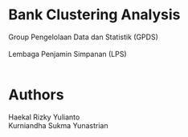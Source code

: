 # Bank Clustering Analysis
Group Pengelolaan Data dan Statistik (GPDS)
<br />
<br />
Lembaga Penjamin Simpanan (LPS)
<br />
<br />
# Authors
Haekal Rizky Yulianto  
Kurniandha Sukma Yunastrian
